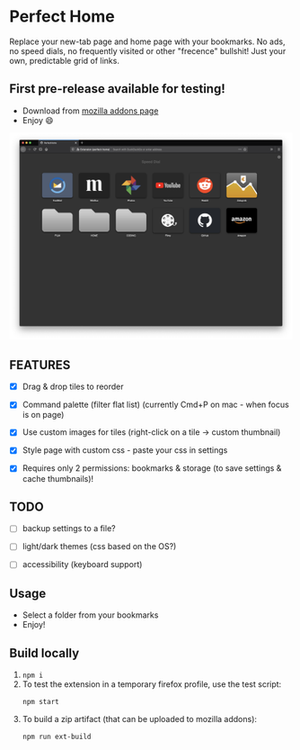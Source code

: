 # Perfect Home
Replace your new-tab page and home page with your bookmarks.
No ads, no speed dials, no frequently visited or other "frecence" bullshit!
Just your own, predictable grid of links.

## First pre-release available for testing!
- Download from [mozilla addons page](https://addons.mozilla.org/en-US/firefox/addon/perfect-home/)
- Enjoy :smile:

![Screen1](_stuff/screen-main.png)


## FEATURES
- [x] Drag & drop tiles to reorder
- [x] Command palette (filter flat list) (currently Cmd+P on mac - when focus is on page)
- [x] Use custom images for tiles (right-click on a tile -> custom thumbnail)
- [x] Style page with custom css - paste your css in settings
- [x] Requires only 2 permissions: bookmarks & storage (to save settings & cache thumbnails)!


## TODO
- [ ] backup settings to a file?
- [ ] light/dark themes (css based on the OS?)
- [ ] accessibility (keyboard support)


## Usage
- Select a folder from your bookmarks
- Enjoy!


## Build locally
1. `npm i`
2. To test the extension in a temporary firefox profile, use the test script:
    ```sh
    npm start
    ```
3. To build a zip artifact (that can be uploaded to mozilla addons):
    ```sh
    npm run ext-build
    ```
